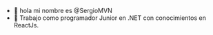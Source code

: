 - 👋 hola mi nombre es @SergioMVN
- 👀 Trabajo como programador Junior en .NET con conocimientos en ReactJs.


<!---
SergioMVN/SergioMVN is a ✨ special ✨ repository because its `README.md` (this file) appears on your GitHub profile.
You can click the Preview link to take a look at your changes.
--->
